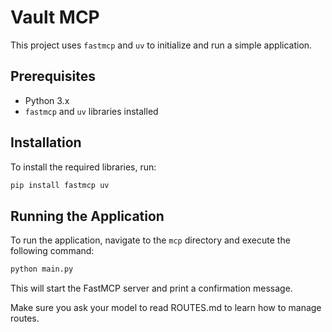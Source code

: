 
# Vault MCP

This project uses `fastmcp` and `uv` to initialize and run a simple application.

## Prerequisites

- Python 3.x
- `fastmcp` and `uv` libraries installed

## Installation

To install the required libraries, run:

```bash
pip install fastmcp uv
```

## Running the Application

To run the application, navigate to the `mcp` directory and execute the following command:

```bash
python main.py
```

This will start the FastMCP server and print a confirmation message.

Make sure you ask your model to read ROUTES.md to learn how to manage routes. 